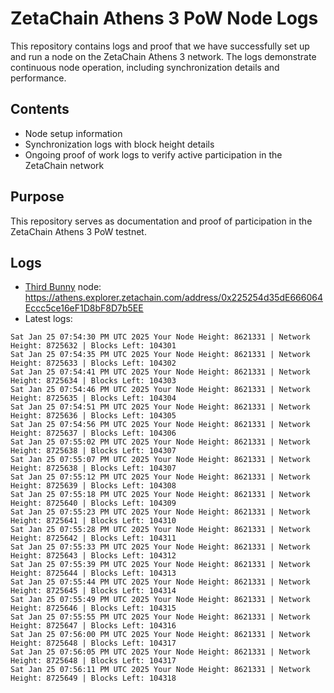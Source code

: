# ZetaChain Athens 3 PoW Node Logs
This repository contains logs and proof that we have successfully set up and run a node on the ZetaChain Athens 3 network. The logs demonstrate continuous node operation, including synchronization details and performance.

## Contents
- Node setup information
- Synchronization logs with block height details
- Ongoing proof of work logs to verify active participation in the ZetaChain network

## Purpose
This repository serves as documentation and proof of participation in the ZetaChain Athens 3 PoW testnet.

## Logs

- [Third Bunny](https://thirdbunny.xyz/) node: https://athens.explorer.zetachain.com/address/0x225254d35dE666064Eccc5ce16eF1D8bF8D7b5EE
- Latest logs:
```
Sat Jan 25 07:54:30 PM UTC 2025 Your Node Height: 8621331 | Network Height: 8725632 | Blocks Left: 104301
Sat Jan 25 07:54:35 PM UTC 2025 Your Node Height: 8621331 | Network Height: 8725633 | Blocks Left: 104302
Sat Jan 25 07:54:41 PM UTC 2025 Your Node Height: 8621331 | Network Height: 8725634 | Blocks Left: 104303
Sat Jan 25 07:54:46 PM UTC 2025 Your Node Height: 8621331 | Network Height: 8725635 | Blocks Left: 104304
Sat Jan 25 07:54:51 PM UTC 2025 Your Node Height: 8621331 | Network Height: 8725636 | Blocks Left: 104305
Sat Jan 25 07:54:56 PM UTC 2025 Your Node Height: 8621331 | Network Height: 8725637 | Blocks Left: 104306
Sat Jan 25 07:55:02 PM UTC 2025 Your Node Height: 8621331 | Network Height: 8725638 | Blocks Left: 104307
Sat Jan 25 07:55:07 PM UTC 2025 Your Node Height: 8621331 | Network Height: 8725638 | Blocks Left: 104307
Sat Jan 25 07:55:12 PM UTC 2025 Your Node Height: 8621331 | Network Height: 8725639 | Blocks Left: 104308
Sat Jan 25 07:55:18 PM UTC 2025 Your Node Height: 8621331 | Network Height: 8725640 | Blocks Left: 104309
Sat Jan 25 07:55:23 PM UTC 2025 Your Node Height: 8621331 | Network Height: 8725641 | Blocks Left: 104310
Sat Jan 25 07:55:28 PM UTC 2025 Your Node Height: 8621331 | Network Height: 8725642 | Blocks Left: 104311
Sat Jan 25 07:55:33 PM UTC 2025 Your Node Height: 8621331 | Network Height: 8725643 | Blocks Left: 104312
Sat Jan 25 07:55:39 PM UTC 2025 Your Node Height: 8621331 | Network Height: 8725644 | Blocks Left: 104313
Sat Jan 25 07:55:44 PM UTC 2025 Your Node Height: 8621331 | Network Height: 8725645 | Blocks Left: 104314
Sat Jan 25 07:55:49 PM UTC 2025 Your Node Height: 8621331 | Network Height: 8725646 | Blocks Left: 104315
Sat Jan 25 07:55:55 PM UTC 2025 Your Node Height: 8621331 | Network Height: 8725647 | Blocks Left: 104316
Sat Jan 25 07:56:00 PM UTC 2025 Your Node Height: 8621331 | Network Height: 8725648 | Blocks Left: 104317
Sat Jan 25 07:56:05 PM UTC 2025 Your Node Height: 8621331 | Network Height: 8725648 | Blocks Left: 104317
Sat Jan 25 07:56:11 PM UTC 2025 Your Node Height: 8621331 | Network Height: 8725649 | Blocks Left: 104318
```
